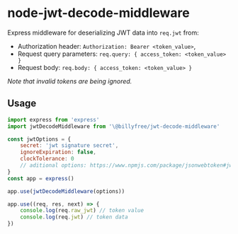 # node-jwt-decode-middleware

Express middleware for deserializing JWT data into `req.jwt` from:

* Authorization header: `Authorization: Bearer <token_value>`,
* Request query parameters: `req.query: { access_token: <token_value> }`
* Request body: `req.body: { access_token: <token_value> }`

*Note that invalid tokens are being ignored.*

## Usage

```javascript
import express from 'express'
import jwtDecodeMiddleware from '\@billyfree/jwt-decode-middleware'

const jwtOptions = {
	secret: 'jwt signature secret',
	ignoreExpiration: false,
	clockTolerance: 0
	// aditional options: https://www.npmjs.com/package/jsonwebtoken#jwtverifytoken-secretorpublickey-options-callback
}
const app = express()

app.use(jwtDecodeMiddleware(options))

app.use((req, res, next) => {
	console.log(req.raw_jwt) // token value
	console.log(req.jwt) // token data
})
```

